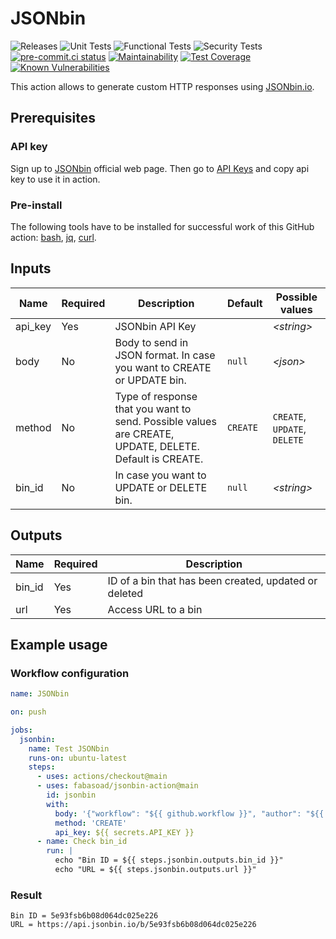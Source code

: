 # JSONbin

![Releases](https://img.shields.io/github/v/release/fabasoad/jsonbin-action?include_prereleases)
![Unit Tests](https://github.com/fabasoad/jsonbin-action/workflows/Unit%20Tests/badge.svg)
![Functional Tests](https://github.com/fabasoad/jsonbin-action/workflows/Functional%20Tests/badge.svg)
![Security Tests](https://github.com/fabasoad/jsonbin-action/workflows/Security%20Tests/badge.svg)
[![pre-commit.ci status](https://results.pre-commit.ci/badge/github/fabasoad/jsonbin-action/main.svg)](https://results.pre-commit.ci/latest/github/fabasoad/jsonbin-action/main)
[![Maintainability](https://api.codeclimate.com/v1/badges/4fc4a9e5af837a8ce6a9/maintainability)](https://codeclimate.com/github/fabasoad/jsonbin-action/maintainability)
[![Test Coverage](https://api.codeclimate.com/v1/badges/4fc4a9e5af837a8ce6a9/test_coverage)](https://codeclimate.com/github/fabasoad/jsonbin-action/test_coverage)
[![Known Vulnerabilities](https://snyk.io/test/github/fabasoad/translation-action/badge.svg?targetFile=package.json)](https://snyk.io/test/github/fabasoad/translation-action?targetFile=package.json)

This action allows to generate custom HTTP responses using [JSONbin.io](https://jsonbin.io).

## Prerequisites

### API key

Sign up to [JSONbin](https://jsonbin.io) official web page. Then go to [API Keys](https://jsonbin.io/api-keys)
and copy api key to use it in action.

### Pre-install

The following tools have to be installed for successful work of this GitHub action:
[bash](https://www.gnu.org/software/bash), [jq](https://stedolan.github.io/jq), [curl](https://curl.se).

## Inputs

| Name    | Required | Description                                                                                            | Default  | Possible values              |
|---------|----------|--------------------------------------------------------------------------------------------------------|----------|------------------------------|
| api_key | Yes      | JSONbin API Key                                                                                        |          | _&lt;string&gt;_             |
| body    | No       | Body to send in JSON format. In case you want to CREATE or UPDATE bin.                                 | `null`   | _&lt;json&gt;_               |
| method  | No       | Type of response that you want to send. Possible values are CREATE, UPDATE, DELETE. Default is CREATE. | `CREATE` | `CREATE`, `UPDATE`, `DELETE` |
| bin_id  | No       | In case you want to UPDATE or DELETE bin.                                                              | `null`   | _&lt;string&gt;_             |

## Outputs

| Name   | Required | Description                                           |
|--------|----------|-------------------------------------------------------|
| bin_id | Yes      | ID of a bin that has been created, updated or deleted |
| url    | Yes      | Access URL to a bin                                   |

## Example usage

### Workflow configuration

```yaml
name: JSONbin

on: push

jobs:
  jsonbin:
    name: Test JSONbin
    runs-on: ubuntu-latest
    steps:
      - uses: actions/checkout@main
      - uses: fabasoad/jsonbin-action@main
        id: jsonbin
        with:
          body: '{"workflow": "${{ github.workflow }}", "author": "${{ github.actor }}", "number": "${{ github.run_number }}"}'
          method: 'CREATE'
          api_key: ${{ secrets.API_KEY }}
      - name: Check bin_id
        run: |
          echo "Bin ID = ${{ steps.jsonbin.outputs.bin_id }}"
          echo "URL = ${{ steps.jsonbin.outputs.url }}"
```

### Result

```text
Bin ID = 5e93fsb6b08d064dc025e226
URL = https://api.jsonbin.io/b/5e93fsb6b08d064dc025e226
```
